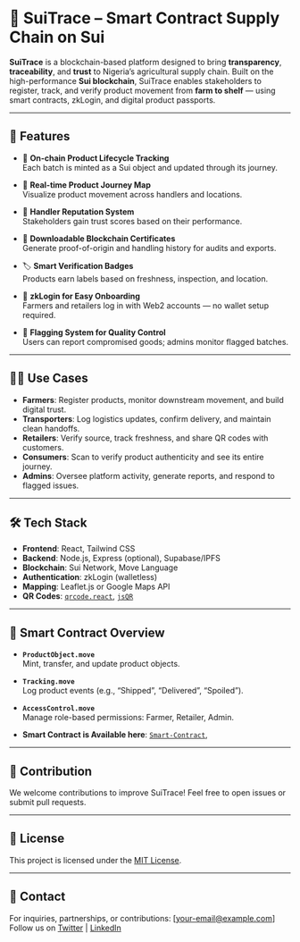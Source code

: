 # 🌾 SuiTrace – Smart Contract Supply Chain on Sui


**SuiTrace** is a blockchain-based platform designed to bring **transparency**, **traceability**, and **trust** to Nigeria’s agricultural supply chain. Built on the high-performance **Sui blockchain**, SuiTrace enables stakeholders to register, track, and verify product movement from **farm to shelf** — using smart contracts, zkLogin, and digital product passports.

---

## 🚀 Features

- 🔗 **On-chain Product Lifecycle Tracking**  
  Each batch is minted as a Sui object and updated through its journey.

- 📍 **Real-time Product Journey Map**  
  Visualize product movement across handlers and locations.

- 🧠 **Handler Reputation System**  
  Stakeholders gain trust scores based on their performance.

- 📄 **Downloadable Blockchain Certificates**  
  Generate proof-of-origin and handling history for audits and exports.

- 🏷️ **Smart Verification Badges**  
  Products earn labels based on freshness, inspection, and location.

- 🔐 **zkLogin for Easy Onboarding**  
  Farmers and retailers log in with Web2 accounts — no wallet setup required.

- 🚩 **Flagging System for Quality Control**  
  Users can report compromised goods; admins monitor flagged batches.

---

## 🧑‍💼 Use Cases

- **Farmers**: Register products, monitor downstream movement, and build digital trust.
- **Transporters**: Log logistics updates, confirm delivery, and maintain clean handoffs.
- **Retailers**: Verify source, track freshness, and share QR codes with customers.
- **Consumers**: Scan to verify product authenticity and see its entire journey.
- **Admins**: Oversee platform activity, generate reports, and respond to flagged issues.

---

## 🛠 Tech Stack

- **Frontend**: React, Tailwind CSS  
- **Backend**: Node.js, Express (optional), Supabase/IPFS  
- **Blockchain**: Sui Network, Move Language  
- **Authentication**: zkLogin (walletless)  
- **Mapping**: Leaflet.js or Google Maps API  
- **QR Codes**: [`qrcode.react`](https://www.npmjs.com/package/qrcode.react), [`jsQR`](https://www.npmjs.com/package/jsqr)

---

## 🧾 Smart Contract Overview

- **`ProductObject.move`**  
  Mint, transfer, and update product objects.

- **`Tracking.move`**  
  Log product events (e.g., “Shipped”, “Delivered”, “Spoiled”).

- **`AccessControl.move`**  
  Manage role-based permissions: Farmer, Retailer, Admin.

- **Smart Contract is Available here**: [`Smart-Contract`](https://github.com/Zaratti/sui_trace),

---

## 📌 Contribution

We welcome contributions to improve SuiTrace! Feel free to open issues or submit pull requests.

---

## 📜 License

This project is licensed under the [MIT License](LICENSE).

---

## 💬 Contact

For inquiries, partnerships, or contributions: [your-email@example.com]  
Follow us on [Twitter](https://twitter.com/your-handle) | [LinkedIn](https://linkedin.com/in/your-profile)